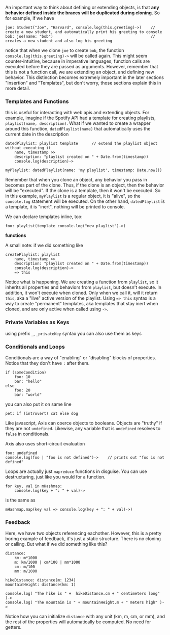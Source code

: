 
An important way to think about defining or extending objects, is that **any behavior defined inside the braces will be duplicated during cloning**. So for example, if we have

	joe: Student("Joe", "Harvard", console.log(this.greeting)->)    // create a new student, and automatically print his greeting to console
	bob: joe(name: "bob")                                           // creates a new student and also log his greeting

notice that when we clone `joe` to create `bob`, the function `console.log(this.greeting)->` will be called again. This might seem counter-intuitive, because in imperative languages, function calls are executed before they are passed as arguments. However, remember that this is not a function call, we are extending an object, and defining new behavior. This distinction becomes extremely important in the later sections "Insertion" and "Templates", but don't worry, those sections explain this in more detail.



### Templates and Functions


this is useful for interacting with web apis and extending objects. For example, imagine if the Spotify API had a template for creating playlists, `playlist(name, description)`. What if we wanted to create a wrapper around this function, `datedPlaylist(name)` that automatically uses the current date in the description

	datedPlaylist: playlist template      // extend the playlist object without executing it
		name, timestamp >>
		description: "playlist created on " + Date.from(timestamp))
		console.log(description)->

	myPlaylist: datedPlaylist(name: 'my playlist', timestamp: Date.now())

Remember that when you clone an object, any behavior you pass in becomes part of the clone. Thus, if the clone is an object, then the behavior will be "executed". If the clone is a template, then it won't be executed. So in this example, `myPlaylist` is a regular object, it is "alive", so the `console.log` statement will be executed. On the other hand, `datedPlaylist` is a template, it is "inert", nothing will be printed to console.




We can declare templates inline, too:

	foo: playlist(template console.log("new playlist")->)


**functions**

A small note: if we did something like

	createPlaylist: playlist
		name, timestamp >>
		description: "playlist created on " + Date.from(timestamp))
		console.log(description)->
		=> this

Notice what is happening. We are creating a function from `playlist`, so it inherits all properties and behaviors from `playlist`, but doesn't execute. In addition, it won't execute when cloned. Only when we call it, will it return `this`, aka a "live" active version of the playlist. Using `=> this` syntax is a way to create "permanent" templates, aka templates that stay inert when cloned, and are only active when called using `->`.



### Private Variables as Keys

using prefix `_`, `_privateKey` syntax
you can also use them as keys



### Conditionals and Loops

Conditionals are a way of "enabling" or "disabling" blocks of properties.
Notice that they don't have `:` after them.

	if (someCondition)
		foo: 10
		bar: "hello"
	else
		foo: 20
		bar: "world"

you can also put it on same line

	pet: if (introvert) cat else dog

Like javascript, Axis can coerce objects to booleans. Objects are "truthy" if they are not `undefined`. Likewise, any variable that is `undefined` resolves to `false` in conditionals.

Axis also uses short-circuit evaluation

	foo: undefined
	console.log(foo | "foo is not defined")->    // prints out "foo is not defined"

Loops are actually just `mapreduce` functions in disguise.
You can use destructuring, just like you would for a function.

	for key, val in mHashmap:
		console.log(key + ": " + val)->

is the same as

	mHashmap.map(key val => console.log(key + ": " + val)->)



### Feedback


Here, we have two objects referencing eachother. However, this is a pretty boring example of feedback, it's just a static structure. There is no cloning or calling. But what if we did something like this?
		
	distance:
		km: m*1000
		m: km/1000 | cm*100 | mm*1000
		cm: m/100
		mm: m/1000

	hikeDistance: distance(m: 1234)
	mountainHeight: distance(km: 1)

	console.log( "The hike is " +  hikeDistance.cm + " centimeters long" )->
	console.log( "The mountain is " + mountainHeight.m + " meters high" )->

Notice how you can initialize `distance` with any unit (km, m, cm, or mm), and the rest of the properties will automatically be computed. No need for getters.
